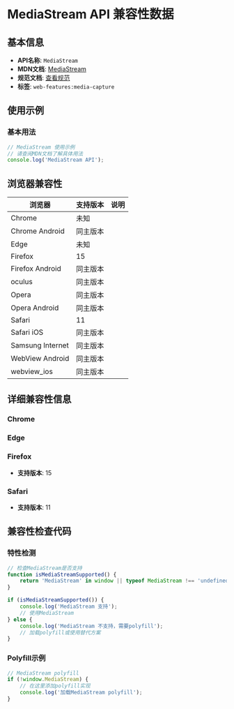 # MediaStream API 兼容性数据

## 基本信息

- **API名称**: `MediaStream`
- **MDN文档**: [MediaStream](https://developer.mozilla.org/docs/Web/API/MediaStream)
- **规范文档**: [查看规范](https://w3c.github.io/mediacapture-main/#mediastream)
- **标签**: `web-features:media-capture`

## 使用示例

### 基本用法

```javascript
// MediaStream 使用示例
// 请查阅MDN文档了解具体用法
console.log('MediaStream API');
```

## 浏览器兼容性

| 浏览器 | 支持版本 | 说明 |
|--------|----------|------|
| Chrome | 未知 |  |
| Chrome Android | 同主版本 |  |
| Edge | 未知 |  |
| Firefox | 15 |  |
| Firefox Android | 同主版本 |  |
| oculus | 同主版本 |  |
| Opera | 同主版本 |  |
| Opera Android | 同主版本 |  |
| Safari | 11 |  |
| Safari iOS | 同主版本 |  |
| Samsung Internet | 同主版本 |  |
| WebView Android | 同主版本 |  |
| webview_ios | 同主版本 |  |

## 详细兼容性信息

### Chrome


### Edge


### Firefox

- **支持版本**: 15

### Safari

- **支持版本**: 11

## 兼容性检查代码

### 特性检测

```javascript
// 检查MediaStream是否支持
function isMediaStreamSupported() {
    return 'MediaStream' in window || typeof MediaStream !== 'undefined';
}

if (isMediaStreamSupported()) {
    console.log('MediaStream 支持');
    // 使用MediaStream
} else {
    console.log('MediaStream 不支持，需要polyfill');
    // 加载polyfill或使用替代方案
}
```

### Polyfill示例

```javascript
// MediaStream polyfill
if (!window.MediaStream) {
    // 在这里添加polyfill实现
    console.log('加载MediaStream polyfill');
}
```

